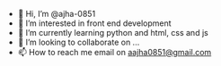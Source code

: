 - 👋 Hi, I’m @ajha-0851
- 👀 I’m interested in front end development
- 🌱 I’m currently learning python and html, css and js
- 💞️ I’m looking to collaborate on ...
- 📫 How to reach me email on aajha0851@gmail.com

<!---
ajha-0851/ajha-0851 is a ✨ special ✨ repository because its `README.md` (this file) appears on your GitHub profile.
You can click the Preview link to take a look at your changes.
--->
